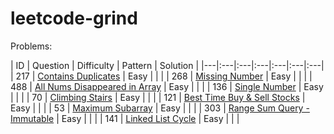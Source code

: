 # leetcode-grind

Problems:

| ID | Question | Difficulty | Pattern | Solution |
|---|:---|:---|:---|:---|:---|:---|
| 217 | [Contains Duplicates](https://leetcode.com/problems/contains-duplicate/) | Easy | | |
| 268 | [Missing Number](https://leetcode.com/problems/missing-number/) | Easy | | |
| 488 | [All Nums Disappeared in Array](https://leetcode.com/problems/find-all-numbers-disappeared-in-an-array/) | Easy | | |
| 136 | [Single Number](https://leetcode.com/problems/single-number/) | Easy | | |
| 70 | [Climbing Stairs](https://leetcode.com/problems/climbing-stairs/) | Easy | | |
| 121 | [Best Time Buy & Sell Stocks](https://leetcode.com/problems/best-time-to-buy-and-sell-stock/) | Easy | | |
| 53 | [Maximum Subarray](https://leetcode.com/problems/maximum-subarray/) | Easy | | |
| 303 | [Range Sum Query - Immutable](https://leetcode.com/problems/range-sum-query-immutable/) | Easy | | |
| 141 | [Linked List Cycle](https://leetcode.com/problems/linked-list-cycle/) | Easy | | |









